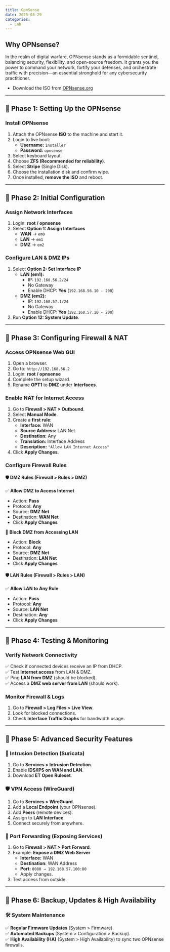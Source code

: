 ```yaml
---
title: OpnSense
date: 2025-05-29
categories:
  - Lab
---
```


## Why OPNsense?

In the realm of digital warfare, OPNsense stands as a formidable sentinel, balancing security, flexibility, and open-source freedom. It grants you the power to command your network, fortify your defenses, and orchestrate traffic with precision—an essential stronghold for any cybersecurity practitioner.

- Download the ISO from [OPNsense.org](https://opnsense.org/)

---
## 📌 Phase 1: Setting Up the OPNsense

### Install OPNsense

1. Attach the OPNsense **ISO** to the machine and start it.
2. Login to live boot:
    - **Username:** `installer`
    - **Password:** `opnsense`
3. Select keyboard layout.
4. Choose **ZFS (Recommended for reliability)**.
5. Select **Stripe** (Single Disk).
6. Choose the installation disk and confirm wipe.
7. Once installed, **remove the ISO** and reboot.

---

## 📌 Phase 2: Initial Configuration

### Assign Network Interfaces

1. Login: **root / opnsense**
2. Select **Option 1: Assign Interfaces**
    - **WAN** → `em0`
    - **LAN** → `em1`
    - **DMZ** → `em2`

### Configure LAN & DMZ IPs

1. Select **Option 2: Set Interface IP**
    - **LAN (em1):**
        - IP: `192.168.56.2/24`
        - No Gateway
        - Enable DHCP: **Yes** (`192.168.56.10 - 200`)
    - **DMZ (em2):**
        - IP: `192.168.57.1/24`
        - No Gateway
        - Enable DHCP: **Yes** (`192.168.57.10 - 200`)
2. Run **Option 12: System Update**.

---

## 📌 Phase 3: Configuring Firewall & NAT

### Access OPNsense Web GUI

1. Open a browser.
2. Go to: `http://192.168.56.2`
3. Login: **root / opnsense**
4. Complete the setup wizard.
5. Rename **OPT1** to **DMZ** under **Interfaces**.

### Enable NAT for Internet Access

1. Go to **Firewall > NAT > Outbound**.
2. Select **Manual Mode**.
3. Create a **first rule**:
    - **Interface:** WAN
    - **Source Address:** LAN Net
    - **Destination:** Any
    - **Translation:** Interface Address
    - **Description:** `"Allow LAN Internet Access"`
4. Click **Apply Changes**.

### Configure Firewall Rules

#### 🛡️ DMZ Rules (Firewall > Rules > DMZ)

✅ **Allow DMZ to Access Internet**
- Action: **Pass**
- Protocol: **Any**
- Source: **DMZ Net**
- Destination: **WAN Net**
- Click **Apply Changes**

🚫 **Block DMZ from Accessing LAN**
- Action: **Block**
- Protocol: **Any**
- Source: **DMZ Net**
- Destination: **LAN Net**
- Click **Apply Changes**

#### 🛡️ LAN Rules (Firewall > Rules > LAN)

✅ **Allow LAN to Any Rule**
- Action: **Pass**
- Protocol: **Any**
- Source: **LAN Net**
- Destination: **Any**
- Click **Apply Changes**

---

## 📌 Phase 4: Testing & Monitoring

### Verify Network Connectivity
✅ Check if connected devices receive an IP from DHCP.  
✅ Test **Internet access** from LAN & DMZ.  
✅ Ping **LAN from DMZ** (should be blocked).  
✅ Access a **DMZ web server from LAN** (should work).

### Monitor Firewall & Logs
1. Go to **Firewall > Log Files > Live View**.
2. Look for blocked connections.
3. Check **Interface Traffic Graphs** for bandwidth usage.

---

## 📌 Phase 5: Advanced Security Features

### 🔐 Intrusion Detection (Suricata)
1. Go to **Services > Intrusion Detection**.
2. Enable **IDS/IPS on WAN and LAN**.
3. Download **ET Open Ruleset**.

### 🛡️ VPN Access (WireGuard)
1. Go to **Services > WireGuard**.
2. Add a **Local Endpoint** (your OPNsense).
3. Add **Peers** (remote devices).
4. Assign to **LAN Interface**.
5. Connect securely from anywhere.

### 🚨 Port Forwarding (Exposing Services)
1. Go to **Firewall > NAT > Port Forward**.
2. Example: **Expose a DMZ Web Server**
    - **Interface:** WAN
    - **Destination:** WAN Address
    - **Port:** `8080 → 192.168.57.100:80`
    - Apply changes.
3. Test access from outside.

---

## 📌 Phase 6: Backup, Updates & High Availability

### **🛠️ System Maintenance**
✅ **Regular Firmware Updates** (System > Firmware).  
✅ **Automated Backups** (System > Configuration > Backup).  
✅ **High Availability (HA)** (System > High Availability) to sync two OPNsense firewalls.
